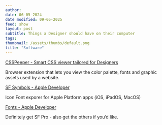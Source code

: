 ```yaml
---
author: 
date: 06-05-2024
date modified: 09-05-2025
feed: show
layout: post
subtitle: Things a Designer should have on their computer
tags: 
thumbnail: /assets/thumbs/default.png
title: "Software"
---
```


[CSSPeeper - Smart CSS viewer tailored for Designers](https://csspeeper.com/)

Browser extension that lets you view the color palette, fonts and graphic assets used by a website.

[SF Symbols - Apple Developer](https://developer.apple.com/sf-symbols/)

Icon Font exporer for Apple Platform apps (iOS, iPadOS, MacOS)

[Fonts - Apple Developer](https://developer.apple.com/fonts/)

Definitely get SF Pro - also get the others if you’d like.
